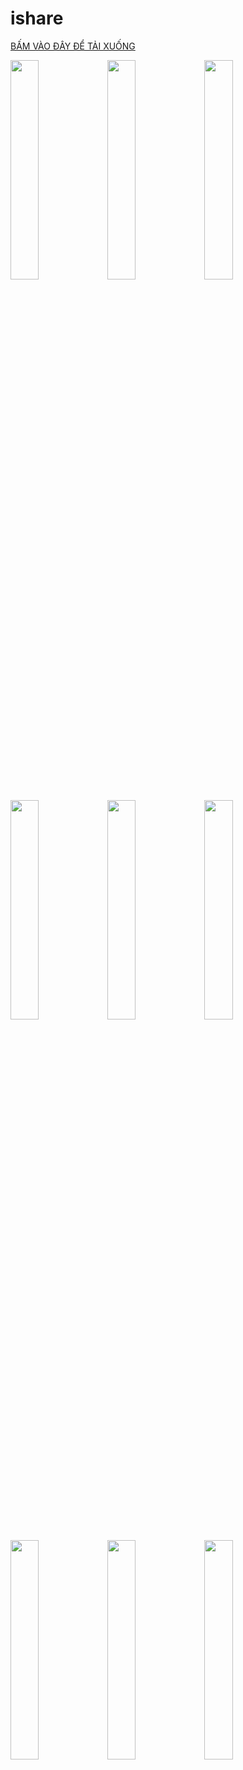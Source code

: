 # ishare
[BẤM VÀO ĐÂY ĐỂ TẢI XUỐNG](https://github.com/tuantrandp/ishare/raw/main/ishare.apk)

<p float="left">
  <img src="https://images.pexels.com/photos/1366919/pexels-photo-1366919.jpeg?auto=compress&cs=tinysrgb&w=600" width="30%" />
  <img src="https://images.pexels.com/photos/799443/pexels-photo-799443.jpeg?auto=compress&cs=tinysrgb&w=600" width="30%" /> 
  <img src="https://images.pexels.com/photos/1212487/pexels-photo-1212487.jpeg?auto=compress&cs=tinysrgb&w=600" width="30%" />
</p>
<p float="left">
  <img src="https://images.pexels.com/photos/1366919/pexels-photo-1366919.jpeg?auto=compress&cs=tinysrgb&w=600" width="30%" />
  <img src="https://images.pexels.com/photos/799443/pexels-photo-799443.jpeg?auto=compress&cs=tinysrgb&w=600" width="30%" /> 
  <img src="https://images.pexels.com/photos/1212487/pexels-photo-1212487.jpeg?auto=compress&cs=tinysrgb&w=600" width="30%" />
</p>
<p float="left">
  <img src="https://images.pexels.com/photos/1366919/pexels-photo-1366919.jpeg?auto=compress&cs=tinysrgb&w=600" width="30%" />
  <img src="https://images.pexels.com/photos/799443/pexels-photo-799443.jpeg?auto=compress&cs=tinysrgb&w=600" width="30%" /> 
  <img src="https://images.pexels.com/photos/1212487/pexels-photo-1212487.jpeg?auto=compress&cs=tinysrgb&w=600" width="30%" />
</p>
